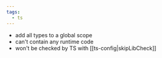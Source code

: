 ```yaml
---
tags:
  - ts
---
```

- add all types to a global scope
- can't contain any runtime code
- won't be checked by TS with [[ts-config|skipLibCheck]]